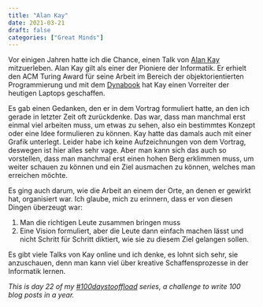 ```yaml
---
title: "Alan Kay"
date: 2021-03-21
draft: false
categories: ["Great Minds"]
---
```

Vor einigen Jahren hatte ich die Chance, einen Talk von [Alan Kay](https://de.wikipedia.org/wiki/Alan_Kay) mitzuerleben. Alan Kay gilt als einer der Pioniere der Informatik. Er erhielt den ACM Turing Award für seine Arbeit im Bereich der objektorientierten Programmierung und mit dem [Dynabook](https://de.wikipedia.org/wiki/Dynabook) hat Kay einen Vorreiter der heutigen Laptops geschaffen. 

Es gab einen Gedanken, den er in dem Vortrag formuliert hatte, an den ich gerade in letzter Zeit oft zurückdenke. Das war, dass man manchmal erst einmal viel arbeiten muss, um etwas zu sehen, also ein bestimmtes Konzept oder eine Idee formulieren zu können. Kay hatte das damals auch mit einer Grafik unterlegt. Leider habe ich keine Aufzeichnungen von dem Vortrag, deswegen ist hier alles sehr vage. Aber man kann sich das auch so vorstellen, dass man manchmal erst einen hohen Berg erklimmen muss, um weiter schauen zu können und ein Ziel ausmachen zu können, welches man erreichen möchte.

Es ging auch darum, wie die Arbeit an einem der Orte, an denen er gewirkt hat, organisiert war. Ich glaube, mich zu erinnern, dass er von diesen Dingen überzeugt war:
1. Man die richtigen Leute zusammen bringen muss
2. Eine Vision formuliert, aber die Leute dann einfach machen lässt und nicht Schritt für Schritt diktiert, wie sie zu diesem Ziel gelangen sollen.

Es gibt viele Talks von Kay online und ich denke, es lohnt sich sehr, sie anzuschauen, denn man kann viel über kreative Schaffensprozesse in der Informatik lernen.

_This is day 22 of my [#100daystooffload](https://100daystooffload.com/) series, a challenge to write 100 blog posts in a year._